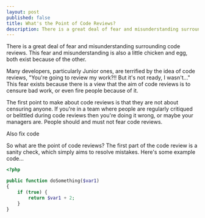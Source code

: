 ```yaml
---
layout: post
published: false
title: What's the Point of Code Reviews?
description: There is a great deal of fear and misunderstanding surrounding code reviews.
---
```

There is a great deal of fear and misunderstanding surrounding code reviews. This fear and misunderstanding is also a little chicken and egg, both exist because of the other.

Many developers, particularly Junior ones, are terrified by the idea of code reviews, "You're going to review my work?!! But it's not ready, I wasn't..." This fear exists because there is a view that the aim of code reviews is to censure bad work, or even fire people because of it. 

The first point to make about code reviews is that they are not about censuring anyone. If you're in a team where people are regularly critiqued or belittled during code reviews then you're doing it wrong, or maybe your managers are. People should and must not fear code reviews.

Also fix code

So what are the point of code reviews? The first part of the code review is a sanity check, which simply aims to resolve mistakes. Here's some example code...

```php
<?php

public function doSomething($var1)
{
    if (true) {
        return $var1 + 2;
    }
}
```